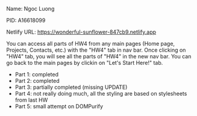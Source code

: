 Name: Ngoc Luong

PID: A16618099

Netlify URL: https://wonderful-sunflower-847cb9.netlify.app

You can access all parts of HW4 from any main pages (Home page, Projects, Contacts, etc.) with the "HW4" tab in nav bar. Once clicking on "HW4" tab, you will see all the parts of "HW4" in the new nav bar. You can go back to the main pages by clickin on "Let's Start Here!" tab.

- Part 1: completed
- Part 2: completed
- Part 3: partially completed (missing UPDATE)
- Part 4: not really doing much, all the styling are based on stylesheets from last HW
- Part 5: small attempt on DOMPurify